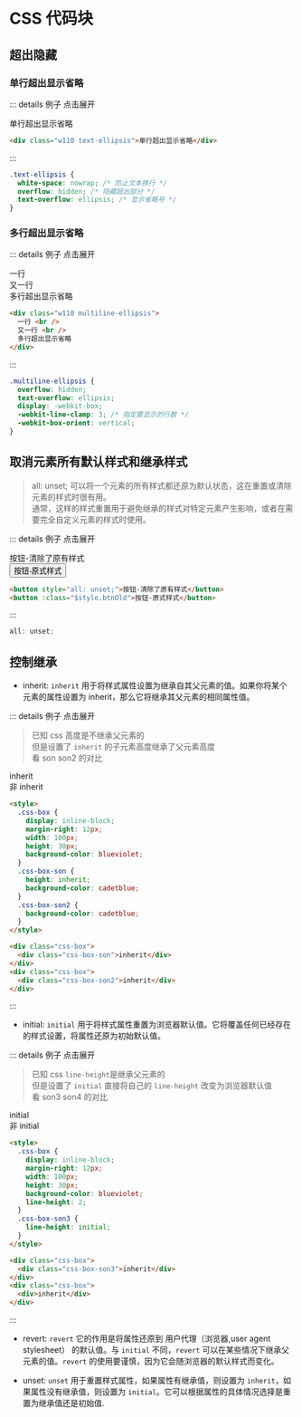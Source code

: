 # CSS 代码块

## 超出隐藏

<style module>
.w110{
  width:110px;
}
.text-ellipsis {
  white-space: nowrap; 
  overflow: hidden; 
  text-overflow: ellipsis; 
}
.multiline-ellipsis {
  overflow: hidden;
  text-overflow: ellipsis;
  display: -webkit-box;
  -webkit-line-clamp: 3; 
  -webkit-box-orient: vertical;
}
.css-box{
  display:inline-block;
  margin-right:12px;
  width:100px;
  height:30px;
  background-color:blueviolet;
  line-height: 2;
}
.css-box-son{
  height:inherit;
  background-color:cadetblue;
}
.css-box-son2{
  background-color:cadetblue;
}
.css-box-son3 {
  line-height: initial;
}
.btnOld{
  border: revert;
  padding: revert;
  line-height: revert;
  color: revert;
  font-family: revert;
  background-color: revert;
  background-image: revert;
}
</style>

### 单行超出显示省略

::: details 例子 点击展开

<div :class="[$style.w110,$style.textEllipsis]">
  单行超出显示省略
</div>

```html
<div class="w110 text-ellipsis">单行超出显示省略</div>
```

:::

```css
.text-ellipsis {
  white-space: nowrap; /* 防止文本换行 */
  overflow: hidden; /* 隐藏超出部分 */
  text-overflow: ellipsis; /* 显示省略号 */
}
```

### 多行超出显示省略

::: details 例子 点击展开

<div :class="[$style.w110,$style.multilineEllipsis]">
  一行 <br/>
  又一行 <br/>
  多行超出显示省略
</div>

```html
<div class="w110 multiline-ellipsis">
  一行 <br />
  又一行 <br />
  多行超出显示省略
</div>
```

:::

```css
.multiline-ellipsis {
  overflow: hidden;
  text-overflow: ellipsis;
  display: -webkit-box;
  -webkit-line-clamp: 3; /* 指定要显示的行数 */
  -webkit-box-orient: vertical;
}
```



## 取消元素所有默认样式和继承样式

> <TText type="warning">all: unset;</TText> 
> 可以将一个元素的所有样式都还原为默认状态，这在重置或清除元素的样式时很有用。  
> 通常，这样的样式重置用于避免继承的样式对特定元素产生影响，或者在需要完全自定义元素的样式时使用。

::: details 例子 点击展开

<button style="all: unset;">按钮-清除了原有样式</button>
<br/>
<button :class="$style.btnOld">按钮-原式样式</button>

```html
<button style="all: unset;">按钮-清除了原有样式</button>
<button :class="$style.btnOld">按钮-原式样式</button>
```

<style model>

</style>

:::

```javascript
all: unset;
```

## 控制继承

- <TText type="warning">inherit</TText>: `inherit` 用于将样式属性设置为继承自其父元素的值。如果你将某个元素的属性设置为 inherit，那么它将继承其父元素的相同属性值。

::: details 例子 点击展开

> 已知 css 高度是不继承父元素的  
> 但是设置了 `inherit` 的子元素高度继承了父元素高度  
> 看 son son2 的对比

<div :class="$style.cssBox"><div :class="$style.cssBoxSon">inherit</div></div>
<div :class="$style.cssBox"><div :class="$style.cssBoxSon2">非 inherit</div></div>

```html
<style>
  .css-box {
    display: inline-block;
    margin-right: 12px;
    width: 100px;
    height: 30px;
    background-color: blueviolet;
  }
  .css-box-son {
    height: inherit;
    background-color: cadetblue;
  }
  .css-box-son2 {
    background-color: cadetblue;
  }
</style>

<div class="css-box">
  <div class="css-box-son">inherit</div>
</div>
<div class="css-box">
  <div class="css-box-son2">inherit</div>
</div>
```

:::

- <TText type="warning">initial</TText>: `initial` 用于将样式属性重置为浏览器默认值。它将覆盖任何已经存在的样式设置，将属性还原为初始默认值。

::: details 例子 点击展开

> 已知 css `line-height`是继承父元素的  
> 但是设置了 `initial` 直接将自己的 `line-height` 改变为浏览器默认值  
> 看 son3 son4 的对比

<div :class="$style.cssBox"><div :class="$style.cssBoxSon3">initial</div></div>
<div :class="$style.cssBox"><div >非 initial</div></div>

```html
<style>
  .css-box {
    display: inline-block;
    margin-right: 12px;
    width: 100px;
    height: 30px;
    background-color: blueviolet;
    line-height: 2;
  }
  .css-box-son3 {
    line-height: initial;
  }
</style>

<div class="css-box">
  <div class="css-box-son3">inherit</div>
</div>
<div class="css-box">
  <div>inherit</div>
</div>
```

:::

- <TText type="warning">revert</TText>: `revert` 它的作用是将属性还原到 <TText type="danger">用户代理（浏览器,user agent stylesheet）</TText> 的默认值。与 `initial` 不同，`revert` 可以在某些情况下继承父元素的值。`revert` 的使用要谨慎，因为它会随浏览器的默认样式而变化。

- <TText type="warning">unset</TText>: `unset` 用于重置样式属性，如果属性有继承值，则设置为 `inherit`，如果属性没有继承值，则设置为 `initial`。它可以根据属性的具体情况选择是重置为继承值还是初始值.